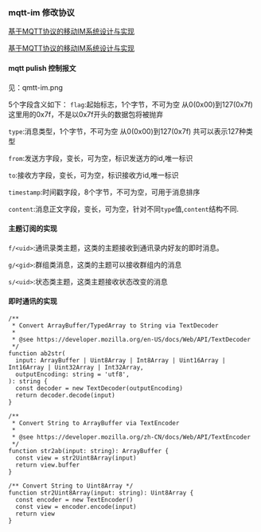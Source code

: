 ### mqtt-im 修改协议

[基于MQTT协议的移动IM系统设计与实现](https://www.sohu.com/a/113926583_354885)

[基于MQTT协议的移动IM系统设计与实现](https://www.ixueshu.com/document/c7c50ff0aa56f70b9bf860c35bd87ec3318947a18e7f9386.html)

#### mqtt pulish 控制报文

见：qmtt-im.png

5个字段含义如下：
`flag`:起始标志，1个字节，不可为空 从0(0x00)到127(0x7f) 这里用的0x7f，不是以0x7f开头的数据包将被抛弃 

`type`:消息类型，1个字节，不可为空 从0(0x00)到127(0x7f) 共可以表示127种类型

`from`:发送方字段，变长，可为空，标识发送方的id,唯一标识

`to`:接收方字段，变长，可为空，标识接收方id,唯一标识

`timestamp`:时间戳字段，8个字节，不可为空，可用于消息排序

`content`:消息正文字段，变长，可为空，针对不同`type`值,`content`结构不同.


#### 主题订阅的实现

`f/<uid>`:通讯录类主题，这类的主题接收到通讯录内好友的即时消息。

`g/<gid>`:群组类消息，这类的主题可以接收群组内的消息

`s/<uid>`:状态类主题，这类主题接收状态改变的消息

#### 即时通讯的实现


```$xslt
/**
 * Convert ArrayBuffer/TypedArray to String via TextDecoder
 *
 * @see https://developer.mozilla.org/en-US/docs/Web/API/TextDecoder
 */
function ab2str(
  input: ArrayBuffer | Uint8Array | Int8Array | Uint16Array | Int16Array | Uint32Array | Int32Array,
  outputEncoding: string = 'utf8',
): string {
  const decoder = new TextDecoder(outputEncoding)
  return decoder.decode(input)
}

/**
 * Convert String to ArrayBuffer via TextEncoder
 *
 * @see https://developer.mozilla.org/zh-CN/docs/Web/API/TextEncoder
 */
function str2ab(input: string): ArrayBuffer {
  const view = str2Uint8Array(input)
  return view.buffer
}

/** Convert String to Uint8Array */
function str2Uint8Array(input: string): Uint8Array {
  const encoder = new TextEncoder()
  const view = encoder.encode(input)
  return view
}
```




 
